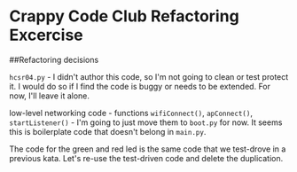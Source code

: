 # Crappy Code Club Refactoring Excercise

##Refactoring decisions

`hcsr04.py` - I didn't author this code, so I'm not going to clean or test protect it.  I would do so if I find the code is buggy or needs to be extended.  For now, I'll leave it alone.

low-level networking code - functions `wifiConnect()`, `apConnect()`, `startListener()` - I'm going to just move them to `boot.py` for now.  It seems this is boilerplate code that doesn't belong in `main.py`.

The code for the green and red led is the same code that we test-drove in a previous kata.  Let's re-use the test-driven code and delete the duplication.